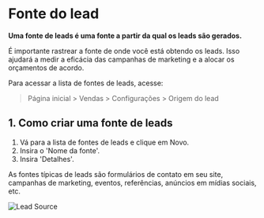 # Fonte do lead



**Uma fonte de leads é uma fonte a partir da qual os leads são gerados.**


É importante rastrear a fonte de onde você está obtendo os leads. Isso ajudará a medir a eficácia das campanhas de marketing e a alocar os orçamentos de acordo.


Para acessar a lista de fontes de leads, acesse:



> 
> Página inicial > Vendas > Configurações > Origem do lead
> 
> 
> 


## 1. Como criar uma fonte de leads


1. Vá para a lista de fontes de leads e clique em Novo.
2. Insira o 'Nome da fonte'.
3. Insira 'Detalhes'.


As fontes típicas de leads são formulários de contato em seu site, campanhas de marketing, eventos, referências, anúncios em mídias sociais, etc.


![Lead Source](/files/lead-source.png)



